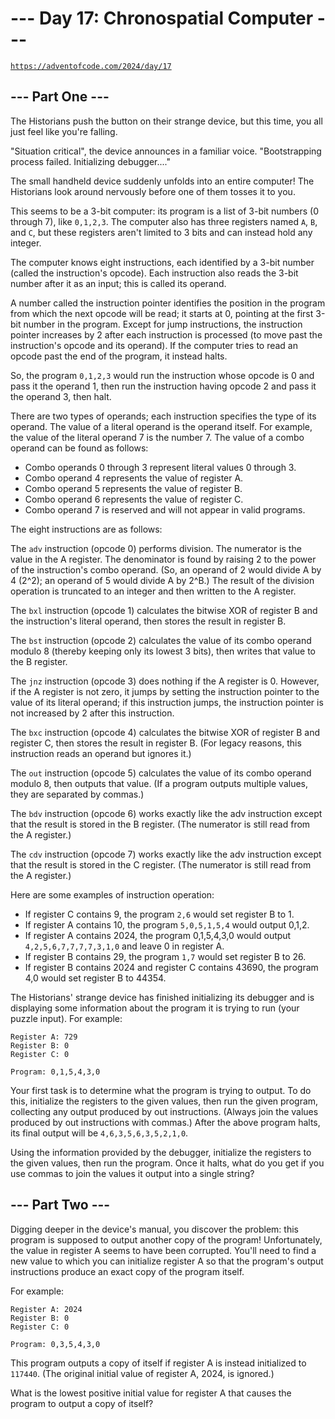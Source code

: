 # --- Day 17: Chronospatial Computer ---

[`https://adventofcode.com/2024/day/17`](https://adventofcode.com/2024/day/17)

## --- Part One ---

The Historians push the button on their strange device, but this time, you all
just feel like you're falling.

"Situation critical", the device announces in a familiar voice. "Bootstrapping
process failed. Initializing debugger...."

The small handheld device suddenly unfolds into an entire computer! The
Historians look around nervously before one of them tosses it to you.

This seems to be a 3-bit computer: its program is a list of 3-bit numbers (0
through 7), like `0,1,2,3`. The computer also has three registers named `A`, `B`, and
`C`, but these registers aren't limited to 3 bits and can instead hold any
integer.

The computer knows eight instructions, each identified by a 3-bit number
(called the instruction's opcode). Each instruction also reads the 3-bit number
after it as an input; this is called its operand.

A number called the instruction pointer identifies the position in the program
from which the next opcode will be read; it starts at 0, pointing at the first
3-bit number in the program. Except for jump instructions, the instruction
pointer increases by 2 after each instruction is processed (to move past the
instruction's opcode and its operand). If the computer tries to read an opcode
past the end of the program, it instead halts.

So, the program `0,1,2,3` would run the instruction whose opcode is 0 and pass it
the operand 1, then run the instruction having opcode 2 and pass it the operand
3, then halt.

There are two types of operands; each instruction specifies the type of its
operand. The value of a literal operand is the operand itself. For example, the
value of the literal operand 7 is the number 7. The value of a combo operand
can be found as follows:

- Combo operands 0 through 3 represent literal values 0 through 3.
- Combo operand 4 represents the value of register A.
- Combo operand 5 represents the value of register B.
- Combo operand 6 represents the value of register C.
- Combo operand 7 is reserved and will not appear in valid programs.

The eight instructions are as follows:

The `adv` instruction (opcode 0) performs division. The numerator is the value
in the A register. The denominator is found by raising 2 to the power of the
instruction's combo operand. (So, an operand of 2 would divide A by 4 (2^2); an
operand of 5 would divide A by 2^B.) The result of the division operation is
truncated to an integer and then written to the A register.

The `bxl` instruction (opcode 1) calculates the bitwise XOR of register B and
the instruction's literal operand, then stores the result in register B.

The `bst` instruction (opcode 2) calculates the value of its combo operand
modulo 8 (thereby keeping only its lowest 3 bits), then writes that value to
the B register.

The `jnz` instruction (opcode 3) does nothing if the A register is 0. However,
if the A register is not zero, it jumps by setting the instruction pointer to
the value of its literal operand; if this instruction jumps, the instruction
pointer is not increased by 2 after this instruction.

The `bxc` instruction (opcode 4) calculates the bitwise XOR of register B and
register C, then stores the result in register B. (For legacy reasons, this
instruction reads an operand but ignores it.)

The `out` instruction (opcode 5) calculates the value of its combo operand
modulo 8, then outputs that value. (If a program outputs multiple values, they
are separated by commas.)

The `bdv` instruction (opcode 6) works exactly like the adv instruction except
that the result is stored in the B register. (The numerator is still read from
the A register.)

The `cdv` instruction (opcode 7) works exactly like the adv instruction except
that the result is stored in the C register. (The numerator is still read from
the A register.)

Here are some examples of instruction operation:

- If register C contains 9, the program `2,6` would set register B to 1.
- If register A contains 10, the program `5,0,5,1,5,4` would output 0,1,2.
- If register A contains 2024, the program 0,1,5,4,3,0 would output
  `4,2,5,6,7,7,7,7,3,1,0` and leave 0 in register A.
- If register B contains 29, the program `1,7` would set register B to 26.
- If register B contains 2024 and register C contains 43690, the program 4,0
  would set register B to 44354.

The Historians' strange device has finished initializing its debugger and is
displaying some information about the program it is trying to run (your puzzle
input). For example:

```text
Register A: 729
Register B: 0
Register C: 0

Program: 0,1,5,4,3,0
```

Your first task is to determine what the program is trying to output. To do
this, initialize the registers to the given values, then run the given program,
collecting any output produced by out instructions. (Always join the values
produced by out instructions with commas.) After the above program halts, its
final output will be `4,6,3,5,6,3,5,2,1,0`.

Using the information provided by the debugger, initialize the registers to the
given values, then run the program. Once it halts, what do you get if you use
commas to join the values it output into a single string?

## --- Part Two ---

Digging deeper in the device's manual, you discover the problem: this program
is supposed to output another copy of the program! Unfortunately, the value in
register A seems to have been corrupted. You'll need to find a new value to
which you can initialize register A so that the program's output instructions
produce an exact copy of the program itself.

For example:

```text
Register A: 2024
Register B: 0
Register C: 0

Program: 0,3,5,4,3,0
```

This program outputs a copy of itself if register A is instead initialized to
`117440`. (The original initial value of register A, 2024, is ignored.)

What is the lowest positive initial value for register A that causes the
program to output a copy of itself?
